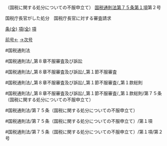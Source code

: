 （国税に関する処分についての不服申立て）
[国税通則法第７５条第１項](国税通則法＿＿＿＿＿第７５条第１項)第２号

国税庁長官がした処分　国税庁長官に対する審査請求

[条(全)](国税通則法＿＿＿＿＿第７５条_.md)    [項(全)](国税通則法＿＿＿＿＿第７５条第１項_.md)    [項](国税通則法＿＿＿＿＿第７５条第１項.md)

[前号←](国税通則法＿＿＿＿＿第７５条第１項第１号.md)    [→次号](国税通則法＿＿＿＿＿第７５条第１項第３号.md)

#国税通則法

#国税通則法/_第８章不服審査及び訴訟

#国税通則法/_第８章不服審査及び訴訟/_第１節不服審査

#国税通則法/_第８章不服審査及び訴訟/_第１節不服審査/_第１款総則

#国税通則法/_第８章不服審査及び訴訟/_第１節不服審査/_第１款総則/第７５条（国税に関する処分についての不服申立て）

#国税通則法/第７５条（国税に関する処分についての不服申立て）

#国税通則法/第７５条（国税に関する処分についての不服申立て）/第１項

#国税通則法/第７５条（国税に関する処分についての不服申立て）/第１項/第２号

